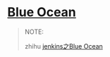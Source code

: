# [Blue Ocean](https://www.jenkins.io/doc/book/blueocean/)

> NOTE: 
>
> zhihu [jenkins之Blue Ocean](https://zhuanlan.zhihu.com/p/70355846)
>
> 